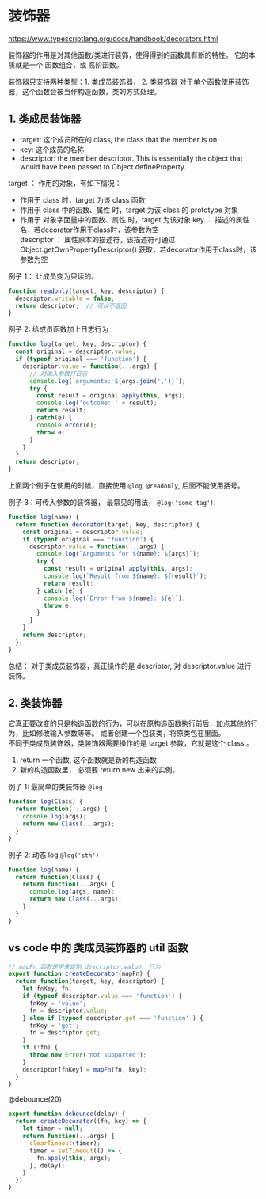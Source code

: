 # 装饰器
https://www.typescriptlang.org/docs/handbook/decorators.html


装饰器的作用是对其他函数/类进行装饰，使得得到的函数具有新的特性。
它的本质就是一个 函数组合，或 高阶函数。 

装饰器只支持两种类型：1. 类成员装饰器， 2. 类装饰器
对于单个函数使用装饰器，这个函数会被当作构造函数，类的方式处理。  

## 1. 类成员装饰器
* target: 这个成员所在的 class, the class that the member is on
* key: 这个成员的名称   
* descriptor: the member descriptor. This is essentially the object that would have been passed to Object.defineProperty.


target ： 作用的对象，有如下情况：
  * 作用于 class 时，target 为该 class 函数
  * 作用于 class 中的函数、属性 时，target 为该 class 的 prototype 对象
  * 作用于 对象字面量中的函数、属性 时，target 为该对象
key ： 描述的属性名，若decorator作用于class时，该参数为空   
descriptor ： 属性原本的描述符，该描述符可通过 Object.getOwnPropertyDescriptor() 获取，若decorator作用于class时，该参数为空


例子 1： 让成员变为只读的。  
```js
function readonly(target, key, descriptor) {
  descriptor.writable = false;
  return descriptor;  // 可以不返回
}
```

例子 2: 给成员函数加上日志行为
```js
function log(target, key, descriptor) {
  const original = descriptor.value;
  if (typeof original === 'function') {
    descriptor.value = function(...args) {
      // 对输入参数打日志
      console.log(`arguments: ${args.join(',')}`);
      try {
        const result = original.apply(this, args);
        console.log('outcome: ' + result);
        return result;
      } catch(e) {
        console.error(e);
        throw e;
      }
    }
  }
  return descriptor;
}
```
上面两个例子在使用的时候，直接使用 `@log`, `@readonly`, 后面不能使用括号。  


例子 3：可传入参数的装饰器， 最常见的用法， `@log('some tag')`.   
```js
function log(name) {
  return function decorator(target, key, descriptor) {
    const original = descriptor.value;
    if (typeof original === 'function') {
      descriptor.value = function(...args) {
        console.log(`Arguments for ${name}: ${args}`);
        try {
          const result = original.apply(this, args);
          console.log(`Result from ${name}: ${result}`);
          return result;
        } catch (e) {
          console.log(`Error from ${name}: ${e}`);
          throw e;
        }
      }
    }
    return descriptor;
  };
}
```
总结： 对于类成员装饰器，真正操作的是 descriptor, 对 descriptor.value 进行装饰。  


## 2. 类装饰器
它真正要改变的只是构造函数的行为，可以在原构造函数执行前后，加点其他的行为，比如修改输入参数等等。 或者创建一个包装类，将原类包在里面。         
不同于类成员装饰器，类装饰器需要操作的是 target 参数，它就是这个 class 。  
1. return 一个函数, 这个函数就是新的构造函数
2. 新的构造函数里， 必须要 return new 出来的实例。 

例子 1: 最简单的类装饰器 `@log`
```js
function log(Class) {
  return function(...args) {
    console.log(args);
    return new Class(...args);
  }
}
```

例子 2: 动态 log `@log('sth')`
```js
function log(name) {
  return function(Class) {
    return function(...args) {
      console.log(args, name);
      return new Class(...args);
    }
  }
}

```

## vs code 中的 类成员装饰器的 util 函数
```js
// mapFn 函数是用来定制 descriptor.value  行为 
export function createDecorator(mapFn) {
  return function(target, key, descriptor) {
    let fnKey, fn;
    if (typeof descriptor.value === 'function') {
      fnKey = 'value';
      fn = descriptor.value;
    } else if (typeof descriptor.get === 'function' ) {
      fnKey = 'get';
      fn = descriptor.get;
    }
    if (!fn) {
      throw new Error('not supported');
    }
    descriptor[fnKey] = mapFn(fn, key);
  }
}
```

@debounce(20)
```js
export function debounce(delay) {
  return createDecorator((fn, key) => {
    let timer = null;
    return function(...args) {
      clearTimeout(timer);
      timer = setTimeout(() => {
        fn.apply(this, args);
      }, delay);
    }
  })
}

```


